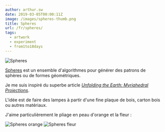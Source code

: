 ```yaml
---
author: arthur.sw
date: 2019-03-05T00:00:11Z
image: /images/spheres-thumb.png
title: Spheres
url: /fr/spheres/
tags:
  - artwork
  - experiment
  - from1to18days
---
```


![Spheres](/images/spheres.png)

[Spheres](https://arthursw.github.io/spheres/) est un ensemble d'algorithmes pour générer des patrons de sphères ou de formes géométriques.

Je me suis inspiré du superbe article *[Unfolding the Earth: Myriahedral Projections](https://www.win.tue.nl/~vanwijk/myriahedral/#paper)*.

L'idée est de faire des lampes à partir d'une fine plaque de bois, carton bois ou autres matériaux.

J'aime particulièrement le pliage en peau d'orange et la fleur :

![Spheres orange](/images/spheres-orange.png)
![Spheres fleur](/images/spheres-flower.png)